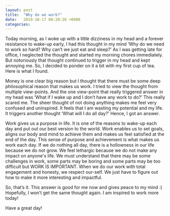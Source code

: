 ```yaml
---
layout: post
title:  "Why do we work?"
date:   2019-10-17 00:20:26 +0900
categories: 
---
```

Today morning, as I woke up with a little dizziness in my head and a forever resistance to wake-up early, I had this thought in my mind ‘Why do we need to work so hard? Why can’t we just eat and sleep?’ As I was getting late for office, I neglected the thought and started my morning chores immediately. But notoriously that thought continued to trigger in my head and kept annoying me. So, I decided to ponder on it a bit with my first cup of tea. Here is what I found.

Money is one clear big reason but I thought that there must be some deep philosophical reason that makes us work. I tried to view the thought from multiple view-points. And the one view-point that really triggered answer in my head was ‘What if I wake up and I don’t have any work to do?’ This really scared me. The sheer thought of not doing anything makes me feel very confused and uninspired. It feels that I am wasting my potential and my life. It triggers another thought ‘What will I do all day?’ Hence, I got an answer.

Work gives us a purpose in life. It is one of the reasons to wake-up each day and put out our best version to the world. Work enables us to set goals, aligns our body and mind to achieve them and makes us feel satisfied at the end of the day. This sense of purpose and achievement is what makes us work each day. If we do nothing all day, there is a hollowness in our life because we do not grow. We feel lethargic because we do not make any impact on anyone's life. We must understand that there may be some challenges in work, some parts may be boring and some parts may be too difficult but WORK IS IMPORTANT. When we do our work with total engagement and honesty, we respect our-self. We just have to figure out how to make it more interesting and impactful.

So, that’s it. This answer is good for me now and gives peace to my mind :) Hopefully, I won’t get the same thought again. I am inspired to work more today!

Have a great day!


